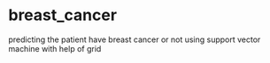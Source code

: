 # breast_cancer
predicting the patient have breast cancer or not using support vector machine with help of grid 
